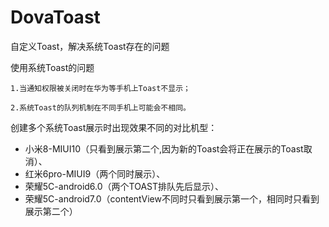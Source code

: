 # DovaToast
自定义Toast，解决系统Toast存在的问题

使用系统Toast的问题

    1.当通知权限被关闭时在华为等手机上Toast不显示；

    2.系统Toast的队列机制在不同手机上可能会不相同。

创建多个系统Toast展示时出现效果不同的对比机型：
 * 小米8-MIUI10（只看到展示第二个,因为新的Toast会将正在展示的Toast取消）、
 * 红米6pro-MIUI9（两个同时展示）、
 * 荣耀5C-android6.0（两个TOAST排队先后显示）、
 * 荣耀5C-android7.0（contentView不同时只看到展示第一个，相同时只看到展示第二个）
